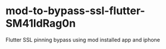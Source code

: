 # mod-to-bypass-ssl-flutter-SM41ldRag0n
Flutter SSL pinning bypass using mod installed app and iphone

